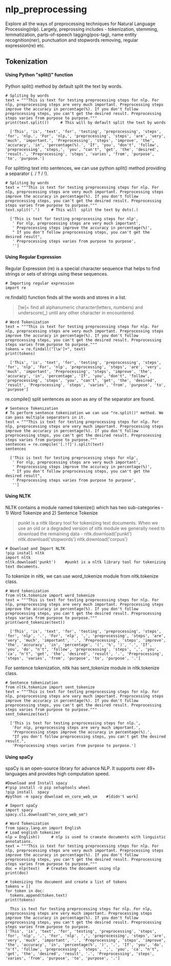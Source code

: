 # nlp_preprocessing
Explore all the ways of preprocessing techniques for Natural Language Processing(nlp). Largely, preprossing includes - tokenization, stemming, lemmatization, parts-of-speech tagging(pos-tag), name entity recognition(ner), punctuation and stopwords removing, regular expression(re) etc.
## Tokenization
#### Using Python "split()" function
Python split() method by default split the text by words.
```
# Spliting by words
text = """This is text for testing preprocessing steps for nlp. For nlp, preprocessing steps are very much important. Preprocessing steps improve the accuracy in percentage(%). If you don't follow preprocessing steps, you can't get the desired result. Preprocessing steps varies from purpose to purpose."""
print(text.split())     # This will by default split the text by words
```
```
  ['This', 'is', 'text', 'for', 'testing', 'preprocessing', 'steps', 'for', 'nlp.', 'For', 'nlp,', 'preprocessing', 'steps', 'are', 'very', 'much', 'important.', 'Preprocessing', 'steps', 'improve', 'the', 'accuracy', 'in', 'percentage(%).', 'If', 'you', "don't", 'follow', 'preprocessing', 'steps,', 'you', "can't", 'get', 'the', 'desired', 'result.', 'Preprocessing', 'steps', 'varies', 'from', 'purpose', 'to', 'purpose.']
```
For splitting text into sentences, we can use python split() method providing a separator (. / ? / !).
```
# Spliting by words
text = """This is text for testing preprocessing steps for nlp. For nlp, preprocessing steps are very much important. Preprocessing steps improve the accuracy in percentage(%). If you don't follow preprocessing steps, you can't get the desired result. Preprocessing steps varies from purpose to purpose."""
text.split('.')     # This will  split the text by dots(.)
```
```
  ['This is text for testing preprocessing steps for nlp',
   ' For nlp, preprocessing steps are very much important',
   ' Preprocessing steps improve the accuracy in percentage(%)',
   " If you don't follow preprocessing steps, you can't get the desired result",
   ' Preprocessing steps varies from purpose to purpose',
   '']
```
#### Using Regular Expression
Regular Expression (re) is a special character sequence that helps to find strings or sets of strings using these sequences.
```
# Importing regular expression
import re
```
re.findall() function finds all the words and stores in a list.
> [\w]+ find all alphanumeric character(letters, numbers) and underscore(_) until any other character in encountered.
```
# Word Tokenization
text = """This is text for testing preprocessing steps for nlp. For nlp, preprocessing steps are very much important. Preprocessing steps improve the accuracy in percentage(%). If you don't follow preprocessing steps, you can't get the desired result. Preprocessing steps varies from purpose to purpose."""
tokens = re.findall("[\w']+", text)
print(tokens)
```
```
  ['This', 'is', 'text', 'for', 'testing', 'preprocessing', 'steps', 'for', 'nlp', 'For', 'nlp', 'preprocessing', 'steps', 'are', 'very', 'much', 'important', 'Preprocessing', 'steps', 'improve', 'the', 'accuracy', 'in', 'percentage', 'If', 'you', "don't", 'follow', 'preprocessing', 'steps', 'you', "can't", 'get', 'the', 'desired', 'result', 'Preprocessing', 'steps', 'varies', 'from', 'purpose', 'to', 'purpose']
```
re.compile() split sentences as soon as any of the separator are found.
```
# Sentence Tokenization
# To perform sentence tokenization we can use "re.split()" method. We can pass multiple separators in it.
text = """This is text for testing preprocessing steps for nlp. For nlp, preprocessing steps are very much important. Preprocessing steps improve the accuracy in percentage(%). If you don't follow preprocessing steps, you can't get the desired result. Preprocessing steps varies from purpose to purpose."""
sentences = re.compile('[.!?]').split(text)
sentences
```
```
  ['This is text for testing preprocessing steps for nlp',
   ' For nlp, preprocessing steps are very much important',
   ' Preprocessing steps improve the accuracy in percentage(%)',
   " If you don't follow preprocessing steps, you can't get the desired result",
   ' Preprocessing steps varies from purpose to purpose',
   '']
```
#### Using NLTK
NLTK contains a module named tokenize() which has two sub-categories - 1) Word Tokenize and 2) Sentence Tokenize
  > punkt is a nltk library tool for tokenizing text documents. When we use an old or a degraded version of nltk module we generally need to download the remaining data -
nltk.download('punkt')
nltk.download('stopwords')
nltk.download('corpus')
```
# Download and Import NLTK
!pip install nltk
import nltk
nltk.download('punkt')    #punkt is a nltk library tool for tokenizing text documents.
```
To tokenize in nltk, we can use word_tokenize module from nltk.tokenize class.
```
# Word tokenization
from nltk.tokenize import word_tokenize
text = """This is text for testing preprocessing steps for nlp. For nlp, preprocessing steps are very much important. Preprocessing steps improve the accuracy in percentage(%). If you don't follow preprocessing steps, you can't get the desired result. Preprocessing steps varies from purpose to purpose."""
print(word_tokenize(text))
```
```
  ['This', 'is', 'text', 'for', 'testing', 'preprocessing', 'steps', 'for', 'nlp', '.', 'For', 'nlp', ',', 'preprocessing', 'steps', 'are', 'very', 'much', 'important', '.', 'Preprocessing', 'steps', 'improve', 'the', 'accuracy', 'in', 'percentage', '(', '%', ')', '.', 'If', 'you', 'do', "n't", 'follow', 'preprocessing', 'steps', ',', 'you', 'ca', "n't", 'get', 'the', 'desired', 'result', '.', 'Preprocessing', 'steps', 'varies', 'from', 'purpose', 'to', 'purpose', '.']
```
For sentence tokenization, nltk has sent_tokenize module in nltk.tokenize class.
```
# Sentence tokenization
from nltk.tokenize import sent_tokenize
text = """This is text for testing preprocessing steps for nlp. For nlp, preprocessing steps are very much important. Preprocessing steps improve the accuracy in percentage(%). If you don't follow preprocessing steps, you can't get the desired result. Preprocessing steps varies from purpose to purpose."""
sent_tokenize(text)
```
```
  ['This is text for testing preprocessing steps for nlp.',
   'For nlp, preprocessing steps are very much important.',
   'Preprocessing steps improve the accuracy in percentage(%).',
   "If you don't follow preprocessing steps, you can't get the desired result.",
   'Preprocessing steps varies from purpose to purpose.']
```
#### Using spaCy
spaCy is an open-source library for advance NLP. It supports over 49+ languages and provides high computation speed.
```
#Download and Install spacy
#!pip install -U pip setuptools wheel
!pip install  spacy
#python -m spacy download en_core_web_sm    #[didn't work]
```
```
# Import spaCy
import spacy
spacy.cli.download("en_core_web_sm")
```
```
# Word Tokenization
from spacy.lang.en import English
# Load english tokenizer
nlp = English()     # nlp is used to craeate documents with linguistic annotations.
text = """This is text for testing preprocessing steps for nlp. For nlp, preprocessing steps are very much important. Preprocessing steps improve the accuracy in percentage(%). If you don't follow preprocessing steps, you can't get the desired result. Preprocessing steps varies from purpose to purpose."""
doc = nlp(text)   # Creates the document using nlp
print(doc)

# tokenizing the document and create a list of tokens
tokens = []
for token in doc:
  tokens.append(token.text)
print(tokens)
```
```
  This is text for testing preprocessing steps for nlp. For nlp, preprocessing steps are very much important. Preprocessing steps improve the accuracy in percentage(%). If you don't follow preprocessing steps, you can't get the desired result. Preprocessing steps varies from purpose to purpose.
['This', 'is', 'text', 'for', 'testing', 'preprocessing', 'steps', 'for', 'nlp', '.', 'For', 'nlp', ',', 'preprocessing', 'steps', 'are', 'very', 'much', 'important', '.', 'Preprocessing', 'steps', 'improve', 'the', 'accuracy', 'in', 'percentage(%', ')', '.', 'If', 'you', 'do', "n't", 'follow', 'preprocessing', 'steps', ',', 'you', 'ca', "n't", 'get', 'the', 'desired', 'result', '.', 'Preprocessing', 'steps', 'varies', 'from', 'purpose', 'to', 'purpose', '.']
```
